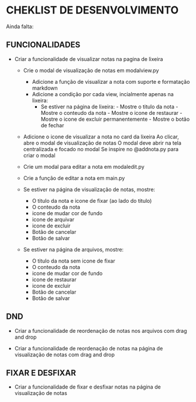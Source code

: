 # CHEKLIST DE DESENVOLVIMENTO

Ainda falta:

## FUNCIONALIDADES

- Criar a funcionalidade de visualizar notas na pagina de lixeira
        
    - Crie o modal de visualização de notas em modalview.py
        - Adicione a função de visualizar a nota com suporte e formatação markdown
        - Adicione a condição por cada view, incialmente apenas na lixeira:
            - Se estiver na página de lixeira:
                    - Mostre o titulo da nota
                    - Mostre o conteudo da nota
                    - Mostre o icone de restaurar
                    - Mostre o icone de excluir permanentemente
                    - Mostre o botão de fechar

    - Adicione o icone de visualizar a nota no card da lixeira
        Ao clicar, abre o modal de visualização de notas
            O modal deve abrir na tela centralizada e focado no modal
                Se inspire no @addnota.py para criar o modal
    










    - Crie um modal para editar a nota em modaledit.py
    - Crie a função de editar a nota em main.py

    - Se estiver na página de visualização de notas, mostre:
        - O titulo da nota e icone de fixar (ao lado do titulo)
        - O conteudo da nota
        - icone de mudar cor de fundo
        - icone de arquivar
        - icone de excluir
        - Botão de cancelar
        - Botão de salvar

    - Se estiver na página de arquivos, mostre:
        - O titulo da nota sem icone de fixar
        - O conteudo da nota
        - icone de mudar cor de fundo
        - icone de restaurar
        - icone de excluir
        - Botão de cancelar
        - Botão de salvar
    




## DND

- Criar a funcionalidade de reordenação de notas nos arquivos com drag and drop

- Criar a funcionalidade de reordenação de notas na página de visualização de notas com drag and drop

## FIXAR E DESFIXAR

- Criar a funcionalidade de fixar e desfixar notas na página de visualização de notas



